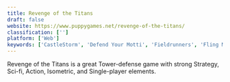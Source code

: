 ```yaml
---
title: Revenge of the Titans
draft: false 
website: https://www.puppygames.net/revenge-of-the-titans/
classification: ['']
platform: ['Web']
keywords: ['CastleStorm', 'Defend Your Motti', 'Fieldrunners', 'Fling Monster', 'Kingdom Rush', 'Plants vs Zombies 2', 'Plants vs Zombies: Garden Warfar', 'Plants vs. Zombies Goty Edition', 'Plants vs. Zombies Heroes', 'Towers of Oz']
---
```

Revenge of the Titans is a great Tower-defense game with strong Strategy, Sci-fi, Action, Isometric, and Single-player elements.